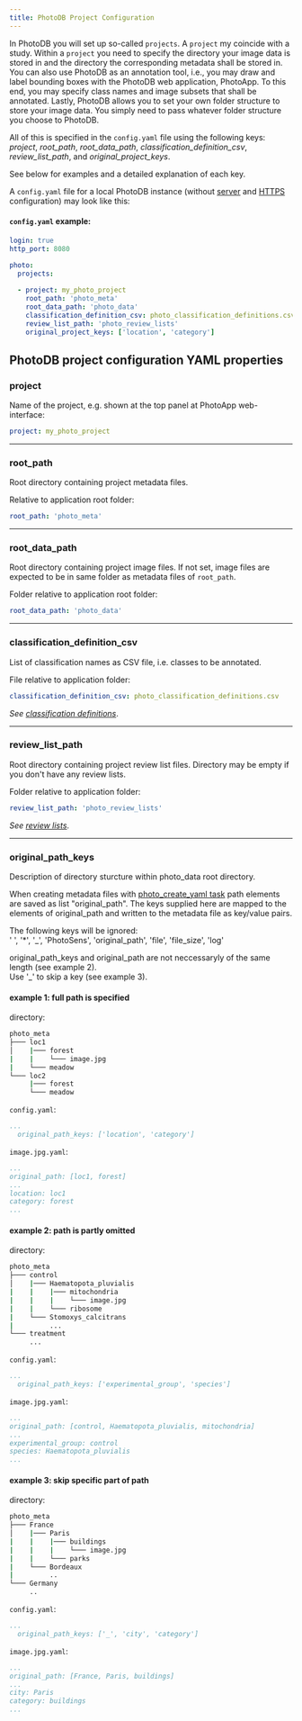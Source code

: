 ```yaml
---
title: PhotoDB Project Configuration
---
```


In PhotoDB you will set up so-called `projects`. A `project` my coincide with a study. Within a `project` you need to specify the directory your image data is stored in and the directory the corresponding metadata shall be stored in. You can also use PhotoDB as an annotation tool, i.e., you may draw and label bounding boxes with the PhotoDB web application, PhotoApp. To this end, you may specify class names and image subsets that shall be annotated. Lastly, PhotoDB allows you to set your own folder structure to store your image data. You simply need to pass whatever folder structure you choose to PhotoDB.

All of this is specified in the `config.yaml` file using the following keys: *project*, *root_path*, *root_data_path*, *classification_definition_csv*, *review_list_path*, and *original_project_keys*.

See below for examples and a detailed explanation of each key.

A `config.yaml` file for a local PhotoDB instance (without [server](server.html) and [HTTPS](https.html) configuration) may look like this:

#### `config.yaml` example:

```yaml
login: true
http_port: 8080
    
photo:
  projects:

  - project: my_photo_project
    root_path: 'photo_meta'
    root_data_path: 'photo_data'
    classification_definition_csv: photo_classification_definitions.csv
    review_list_path: 'photo_review_lists'
    original_project_keys: ['location', 'category']
```

## PhotoDB project configuration YAML properties

### project

Name of the project, e.g. shown at the top panel at PhotoApp web-interface:
```yaml
project: my_photo_project
```
---

### root_path

Root directory containing project metadata files.

Relative to application root folder:
```yaml
root_path: 'photo_meta'
```
---

### root_data_path

Root directory containing project image files. If not set, image files are expected to be in same folder as metadata files of `root_path`.

Folder relative to application root folder:
```yaml
root_data_path: 'photo_data'
```
---

### classification_definition_csv

List of classification names as CSV file, i.e. classes to be annotated.

File relative to application folder:
```yaml
classification_definition_csv: photo_classification_definitions.csv
```
*See [classification definitions](/photodb_documentation/usage/classification_definition.html)*.

---

### review_list_path

Root directory containing project review list files. Directory may be empty if you don't have any review lists.

Folder relative to application folder:
```yaml
review_list_path: 'photo_review_lists'
```
*See [review lists](/photodb_documentation/usage/review_lists.html)*.

---

### original_path_keys

Description of directory sturcture within photo_data root directory.

When creating metadata files with [photo_create_yaml task](/photodb_documentation/usage/tasks.html) path elements are saved as list "original_path". The keys supplied here are mapped to the elements of original_path and written to the metadata file as key/value pairs.

The following keys will be ignored:  
' ', '*', '_', 'PhotoSens', 'original_path', 'file', 'file_size', 'log' 

original_path_keys and original_path are not neccessaryly of the same length (see example 2).  
Use '_' to skip a key (see example 3).

#### example 1: full path is specified

directory:
```bash
photo_meta
├─── loc1
│    |─── forest
|    |    └─── image.jpg 
|    └─── meadow
└─── loc2
     |─── forest
     └─── meadow
```
`config.yaml`:
```yaml
...
  original_path_keys: ['location', 'category']
```
`image.jpg.yaml`:
```yaml
...
original_path: [loc1, forest]
...
location: loc1
category: forest
...
```

#### example 2: path is partly omitted

directory:
```bash
photo_meta
├─── control
│    |─── Haematopota_pluvialis
|    |    |─── mitochondria
|    |    |    └─── image.jpg  
|    |    └─── ribosome
|    └─── Stomoxys_calcitrans
|         ...
└─── treatment
     ...
```
`config.yaml`:
```yaml
...
  original_path_keys: ['experimental_group', 'species']
```
`image.jpg.yaml`:
```yaml
...
original_path: [control, Haematopota_pluvialis, mitochondria]
...
experimental_group: control
species: Haematopota_pluvialis
...
```
#### example 3: skip specific part of path

directory:
```bash
photo_meta
├─── France
│    |─── Paris
|    |    |─── buildings
|    |    |    └─── image.jpg  
|    |    └─── parks
|    └─── Bordeaux
|         ..
└─── Germany
     ..
```
`config.yaml`:
```yaml
...
  original_path_keys: ['_', 'city', 'category']
```
`image.jpg.yaml`:
```yaml
...
original_path: [France, Paris, buildings]
...
city: Paris
category: buildings
...
```